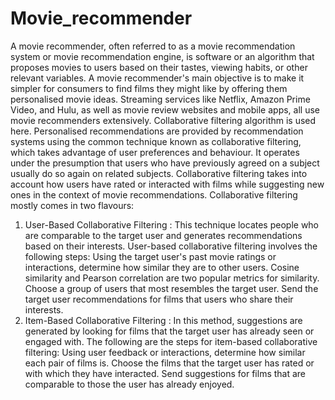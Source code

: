 # Movie_recommender
A movie recommender, often referred to as a movie recommendation system or movie recommendation engine, is software or an algorithm that proposes movies to users based on their tastes, viewing habits, or other relevant variables. A movie recommender's main objective is to make it simpler for consumers to find films they might like by offering them personalised movie ideas. Streaming services like Netflix, Amazon Prime Video, and Hulu, as well as movie review websites and mobile apps, all use movie recommenders extensively.
Collaborative filtering algorithm is used here.
Personalised recommendations are provided by recommendation systems using the common technique known as collaborative filtering, which takes advantage of user preferences and behaviour. It operates under the presumption that users who have previously agreed on a subject usually do so again on related subjects. Collaborative filtering takes into account how users have rated or interacted with films while suggesting new ones in the context of movie recommendations. 
Collaborative filtering mostly comes in two flavours:
  1. User-Based Collaborative Filtering : This technique locates people who are comparable to the target user and generates recommendations based on their interests.
User-based collaborative filtering involves the following steps:
Using the target user's past movie ratings or interactions, determine how similar they are to other users. Cosine similarity and Pearson correlation are two popular metrics for similarity.
Choose a group of users that most resembles the target user.
Send the target user recommendations for films that users who share their interests.
  2. Item-Based Collaborative Filtering : In this method, suggestions are generated by looking for films that the target user has already seen or engaged with.
The following are the steps for item-based collaborative filtering:
Using user feedback or interactions, determine how similar each pair of films is.
Choose the films that the target user has rated or with which they have interacted.
Send suggestions for films that are comparable to those the user has already enjoyed.
